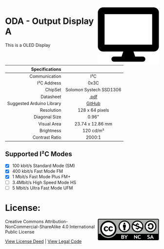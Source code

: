 <img src="assets/ODA.svg" width=200 align="right">

# ODA - Output Display A
This is a OLED Display

| Specifications | |
| --: | :--: |
| Communication | I²C |
| I²C Address | 0x3C |
| ChipSet | Solomon Systech SSD1306|
| Datasheet | [.pdf](https://cdn-shop.adafruit.com/datasheets/SSD1306.pdf) |
| Suggested Arduino Library | [GitHub](https://github.com/ThingPulse/esp8266-oled-ssd1306) |
| Resolution | 128 x 64 pixels |
| Diagonal Size | 0.96" |
| Visual Area | 23.74 x 12.86 mm |
| Brightness | 120 cd/m² |
| Contrast Ratio | 2000:1 |

## Supported I²C Modes
- [x] 100 kbit/s Standard Mode (SM) 
- [x] 400 kbit/s	Fast Mode	FM
- [x] 1 Mbit/s	Fast Mode Plus	FM+
- [ ] 3.4Mbit/s	High Speed Mode	HS
- [ ] 5 Mbit/s	Ultra Fast Mode	UFM

# License: 
<img src="assets/CC-BY-NC-SA.png" width=200 align="right">
Creative Commons Attribution-NonCommercial-ShareAlike 4.0 International Public License

[View License Deed](https://creativecommons.org/licenses/by-nc-sa/4.0/) | [View Legal Code](https://creativecommons.org/licenses/by-nc-sa/4.0/legalcode)
